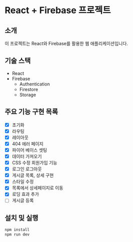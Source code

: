 # React + Firebase 프로젝트

## 소개

이 프로젝트는 React와 Firebase를 활용한 웹 애플리케이션입니다.

## 기술 스택

-   React
-   Firebase
    -   Authentication
    -   Firestore
    -   Storage

## 주요 기능 구현 목록

-   [x] 초기화
-   [x] 라우팅
-   [x] 레이아웃
-   [x] 404 에러 페이지
-   [x] 파이어 베이스 셋팅
-   [x] 데이터 가져오기
-   [x] CSS 수정 회원가입 기능
-   [x] 로그인 로그아웃
-   [x] 게시글 목록, 상세 구현
-   [x] 스타일 수정
-   [x] 목록에서 상세페이지로 이동
-   [x] 로딩 효과 추가
-   [ ] 게시글 등록

## 설치 및 실행

```bash
npm install
npm run dev
```

